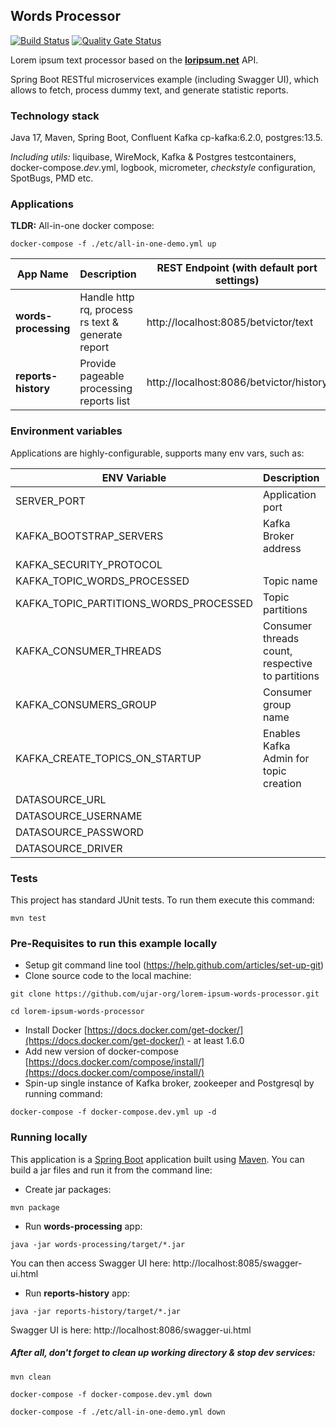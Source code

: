 ## Words Processor

[![Build Status](https://drone.ujar.org/api/badges/ujar-org/lorem-ipsum-words-processor/status.svg)](https://drone.ujar.org/ujar-org/lorem-ipsum-words-processor)
[![Quality Gate Status](https://sonarqube.ujar.org/api/project_badges/measure?project=ujar-org%3Alorem-ipsum-words-processor&metric=alert_status&token=baac8826c2acbee4108d9379b53c1ab9cf48b62f)](https://sonarqube.ujar.org/dashboard?id=ujar-org%3Alorem-ipsum-words-processor)

Lorem ipsum text processor based on the  **[loripsum.net](https://loripsum.net/)** API.

Spring Boot RESTful microservices example (including Swagger UI), which allows to fetch, process dummy text,
and generate statistic reports.

### Technology stack

Java 17, Maven, Spring Boot, Confluent Kafka cp-kafka:6.2.0, postgres:13.5.

_Including utils:_ liquibase, WireMock, Kafka & Postgres testcontainers, docker-compose._dev_.yml,
logbook, micrometer, _checkstyle_ configuration, SpotBugs, PMD etc.

### Applications

**TLDR:** All-in-one docker compose: 

``
docker-compose -f ./etc/all-in-one-demo.yml up
``

| App Name             | Description                                       | REST Endpoint (with default port settings) |
|----------------------|---------------------------------------------------|--------------------------------------------|
| __words-processing__ | Handle http rq, process rs text & generate report | http://localhost:8085/betvictor/text       |
| __reports-history__  | Provide pageable processing reports list          | http://localhost:8086/betvictor/history    |

### Environment variables

Applications are highly-configurable, supports many env vars, such as: 

| ENV Variable                           | Description                                         | Default Value                                   |
|----------------------------------------|-----------------------------------------------------|-------------------------------------------------|
| SERVER_PORT                            | Application port                                    | 8085, 8086                                      |
| KAFKA_BOOTSTRAP_SERVERS                | Kafka Broker address                                | localhost:29092                                 |
| KAFKA_SECURITY_PROTOCOL                |                                                     | PLAINTEXT                                       |
| KAFKA_TOPIC_WORDS_PROCESSED            | Topic name                                          | words.processed                                 |
| KAFKA_TOPIC_PARTITIONS_WORDS_PROCESSED | Topic partitions                                    | 4                                               |
| KAFKA_CONSUMER_THREADS                 | Consumer threads count,<br>respective to partitions | 4                                               |
| KAFKA_CONSUMERS_GROUP                  | Consumer group name                                 | reports-history                                 |
| KAFKA_CREATE_TOPICS_ON_STARTUP         | Enables Kafka Admin for topic creation              | true                                            |
| DATASOURCE_URL                         |                                                     | jdbc:postgresql://localhost:5432/lorem_ipsum_db |
| DATASOURCE_USERNAME                    |                                                     | postgres                                        |
| DATASOURCE_PASSWORD                    |                                                     | postgres                                        |
| DATASOURCE_DRIVER                      |                                                     | org.postgresql.Driver                           |

### Tests

This project has standard JUnit tests. To run them execute this command:

```
mvn test
```

### Pre-Requisites to run this example locally

- Setup git command line tool (https://help.github.com/articles/set-up-git)
- Clone source code to the local machine:

```
git clone https://github.com/ujar-org/lorem-ipsum-words-processor.git

cd lorem-ipsum-words-processor
```

- Install Docker [https://docs.docker.com/get-docker/](https://docs.docker.com/get-docker/) - at least 1.6.0
- Add new version of docker-compose [https://docs.docker.com/compose/install/](https://docs.docker.com/compose/install/)
- Spin-up single instance of Kafka broker, zookeeper and Postgresql by running command:

```
docker-compose -f docker-compose.dev.yml up -d
```

### Running locally

This application is a [Spring Boot](https://spring.io/guides/gs/spring-boot) application built
using [Maven](https://spring.io/guides/gs/maven/). You can build a jar files and run it from the command line:

- Create jar packages:

```
mvn package
```

- Run **words-processing** app:

```
java -jar words-processing/target/*.jar
```

You can then access Swagger UI here: http://localhost:8085/swagger-ui.html

- Run **reports-history** app:

```
java -jar reports-history/target/*.jar
```

Swagger UI is here: http://localhost:8086/swagger-ui.html


##### After all, don't forget to clean up working directory & stop dev services:

```
mvn clean

docker-compose -f docker-compose.dev.yml down

docker-compose -f ./etc/all-in-one-demo.yml down

```
